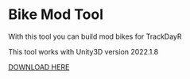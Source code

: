 # Bike Mod Tool

With this tool you can build mod bikes for TrackDayR

This tool works with Unity3D version 2022.1.8

[DOWNLOAD HERE](https://drive.google.com/file/d/1jc23TEwbKqFbUyLCBvdARKPToUxSTJ-W/view?usp=sharing "Bike Mod Tool 2022")